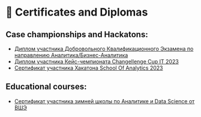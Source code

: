 # 📜 Certificates and Diplomas

## Case championships and Hackatons:

- [Диплом участника Добровольного Квалификационного Экзамена по направлению Аналитика/Бизнес-Аналитика](https://github.com/mazur162/mazur162/blob/main/Certificates/ДКЭ%20-%20Диплом.pdf) 
- [Диплом участника Кейс-чемпионата Changellenge Cup IT 2023](https://github.com/mazur162/mazur162/blob/main/Certificates/Changellenge%20%3E%3E%20Cup%20IT%202023%20-%20%20Диплом%20.pdf)
- [Сертификат участника Хакатона School Of Analytics 2023](https://github.com/mazur162/mazur162/blob/main/Certificates/SOA%20-%20Сертификат.pdf)

## Educational courses:

- [Сертификат участника зимней школы по Аналитике и Data Science от ВШЭ](https://github.com/mazur162/mazur162/blob/main/Certificates/ВШЭ%20-%20Зимняя%20школа.pdf)
